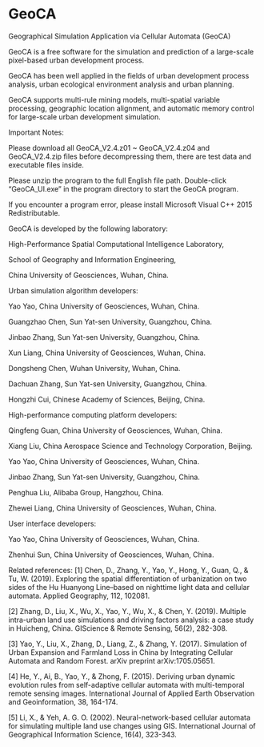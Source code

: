 # GeoCA
Geographical Simulation Application via Cellular Automata (GeoCA)

GeoCA is a free software for the simulation and prediction of a large-scale pixel-based urban development process.

GeoCA has been well applied in the fields of urban development process analysis, urban ecological environment analysis and urban planning.

GeoCA supports multi-rule mining models, multi-spatial variable processing, geographic location alignment, and automatic memory control for large-scale urban development simulation.

Important Notes:

Please download all GeoCA_V2.4.z01 ~ GeoCA_V2.4.z04 and GeoCA_V2.4.zip files before decompressing them, there are test data and executable files inside.

Please unzip the program to the full English file path. Double-click “GeoCA_UI.exe” in the program directory to start the GeoCA program.

If you encounter a program error, please install Microsoft Visual C++ 2015 Redistributable.


GeoCA is developed by the following laboratory:

High-Performance Spatial Computational Intelligence Laboratory,

School of Geography and Information Engineering,

China University of Geosciences, Wuhan, China.

Urban simulation algorithm developers:

Yao Yao, China University of Geosciences, Wuhan, China.

Guangzhao Chen, Sun Yat-sen University, Guangzhou, China.

Jinbao Zhang, Sun Yat-sen University, Guangzhou, China.

Xun Liang, China University of Geosciences, Wuhan, China.

Dongsheng Chen, Wuhan University, Wuhan, China.

Dachuan Zhang, Sun Yat-sen University, Guangzhou, China.

Hongzhi Cui, Chinese Academy of Sciences, Beijing, China.

High-performance computing platform developers:

Qingfeng Guan, China University of Geosciences, Wuhan, China.

Xiang Liu, China Aerospace Science and Technology Corporation, Beijing.

Yao Yao, China University of Geosciences, Wuhan, China.

Jinbao Zhang, Sun Yat-sen University, Guangzhou, China.

Penghua Liu, Alibaba Group, Hangzhou, China.

Zhewei Liang, China University of Geosciences, Wuhan, China.


User interface developers:

Yao Yao, China University of Geosciences, Wuhan, China.

Zhenhui Sun, China University of Geosciences, Wuhan, China.


Related references:
[1] Chen, D., Zhang, Y., Yao, Y., Hong, Y., Guan, Q., & Tu, W. (2019). Exploring the spatial differentiation of urbanization on two sides of the Hu Huanyong Line–based on nighttime light data and cellular automata. Applied Geography, 112, 102081.

[2] Zhang, D., Liu, X., Wu, X., Yao, Y., Wu, X., & Chen, Y. (2019). Multiple intra-urban land use simulations and driving factors analysis: a case study in Huicheng, China. GIScience & Remote Sensing, 56(2), 282-308.

[3] Yao, Y., Liu, X., Zhang, D., Liang, Z., & Zhang, Y. (2017). Simulation of Urban Expansion and Farmland Loss in China by Integrating Cellular Automata and Random Forest. arXiv preprint arXiv:1705.05651.

[4] He, Y., Ai, B., Yao, Y., & Zhong, F. (2015). Deriving urban dynamic evolution rules from self-adaptive cellular automata with multi-temporal remote sensing images. International Journal of Applied Earth Observation and Geoinformation, 38, 164-174.

[5] Li, X., & Yeh, A. G. O. (2002). Neural-network-based cellular automata for simulating multiple land use changes using GIS. International Journal of Geographical Information Science, 16(4), 323-343.
